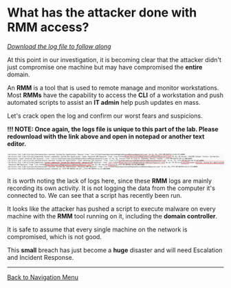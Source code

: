 # What has the attacker done with RMM access?

[*Download the log file to follow along*](./logs/Activities-rmm.csv)

At this point in our investigation, it is becoming clear that the attacker didn't just compromise one machine but may have compromised the **entire** domain.

An **RMM** is a tool that is used to remote manage and monitor workstations. Most **RMMs** have the capability to access the **CLI** of a workstation and push automated scripts to assist an **IT admin** help push updates en mass.

Let's crack open the log and confirm our worst fears and suspicions.

**!!! NOTE: 
    Once again, the logs file is unique to this part of the lab. Please redownload with the link above and open in notepad or another text editor.**

![rmm execution](./images/fullpwn.PNG)

It is worth noting the lack of logs here, since these **RMM** logs are mainly recording its own activity. It is not logging the data from the computer it's connected to.  We can see that a script has recently been run.

It looks like the attacker has pushed a script to execute malware on every machine with the **RMM** tool running on it, including the **domain controller**.

It is safe to assume that every single machine on the network is compromised, which is not good.

This **small** breach has just become a **huge** disaster and will need Escalation and Incident Response.

***

[Back to Navigation Menu](/IntroClassFiles/navigation.md)
